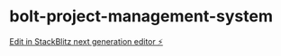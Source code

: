 # bolt-project-management-system

[Edit in StackBlitz next generation editor ⚡️](https://stackblitz.com/~/github.com/cl-h-sato/bolt-project-management-system)